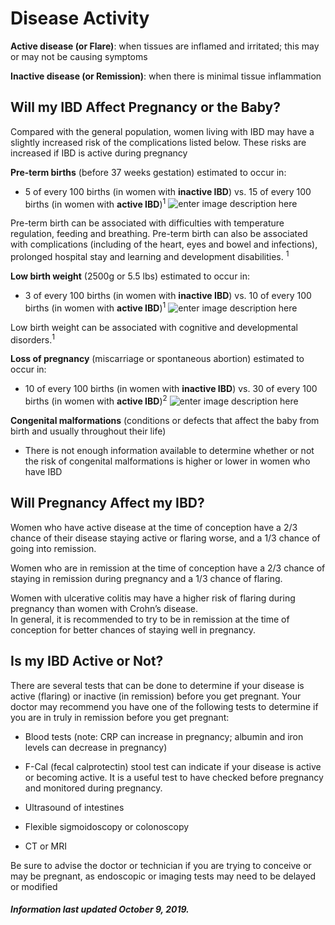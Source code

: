<h1>Disease Activity</h1>

**Active disease (or Flare)**: when tissues are inflamed and irritated; this may or may not be causing symptoms 

**Inactive disease (or Remission)**: when there is minimal tissue inflammation

## **Will my IBD Affect Pregnancy or the Baby?**

Compared with the general population, women living with IBD may have a slightly increased risk of the complications listed below. These risks are increased if IBD is active during pregnancy

**Pre-term births** (before 37 weeks gestation) estimated to occur in:

* 5 of every 100 births (in women with **inactive IBD**) vs. 15 of every 100 births (in women with **active IBD**)<sup>1</sup>
![enter image description here](https://github.com/tactica/pregnancy-ibd/blob/master/images/preterm.PNG?raw=true)

Pre-term birth can be associated with difficulties with temperature regulation, feeding and breathing. Pre-term birth can also be associated with complications (including of the heart, eyes and bowel and infections), prolonged hospital stay and learning and development disabilities. <sup>1</sup>

**Low birth weight** (2500g or 5.5 lbs) estimated to occur in:

* 3 of every 100 births (in women with **inactive IBD**) vs. 10 of every 100 births (in women with **active IBD**)<sup>1</sup>
![enter image description here](https://github.com/tactica/pregnancy-ibd/blob/master/images/lbw.PNG?raw=true)

Low birth weight can be associated with cognitive and developmental disorders.<sup>1</sup>

**Loss of pregnancy** (miscarriage or spontaneous abortion) estimated to occur in:

* 10 of every 100 births (in women with **inactive IBD**) vs. 30 of every 100 births (in women with **active IBD**)<sup>2</sup>
![enter image description here](https://github.com/tactica/pregnancy-ibd/blob/master/images/Preg%20Loss.PNG?raw=true)


**Congenital malformations** (conditions or defects that affect the baby from birth and usually throughout their life)
* There is not enough information available to determine whether or not  the risk of congenital malformations is higher or lower in women who have IBD 

## **Will Pregnancy Affect my IBD?**
Women who have active disease at the time of conception have a 2/3 chance of their disease staying active or flaring worse, and a 1/3 chance of going into remission.   

Women who are in remission at the time of conception have a 2/3 chance of staying in remission during pregnancy and a 1/3 chance of flaring.   

Women with ulcerative colitis may have a higher risk of flaring during pregnancy than women with Crohn’s disease.   
In general, it is recommended to try to be in remission at the time of conception for better chances of staying well in pregnancy. 

## **Is my IBD Active or Not?**

There are several tests that can be done to determine if your disease is active (flaring) or inactive (in remission) before you get pregnant. 
Your doctor may recommend you have one of the following tests to determine if you are in truly in remission before you get pregnant: 
* Blood tests (note: CRP can increase in pregnancy; albumin and iron levels can decrease in pregnancy)
* F-Cal (fecal calprotectin) stool test can indicate if your disease is active or becoming active. It is a useful test to have checked before pregnancy and monitored during pregnancy. 
* Ultrasound of intestines 

* Flexible sigmoidoscopy or colonoscopy
* CT or MRI

Be sure to advise the doctor or technician if you are trying to conceive or may be pregnant, as endoscopic or imaging tests may need to be delayed or modified


<h5>Information last updated October 9, 2019.</h5>
